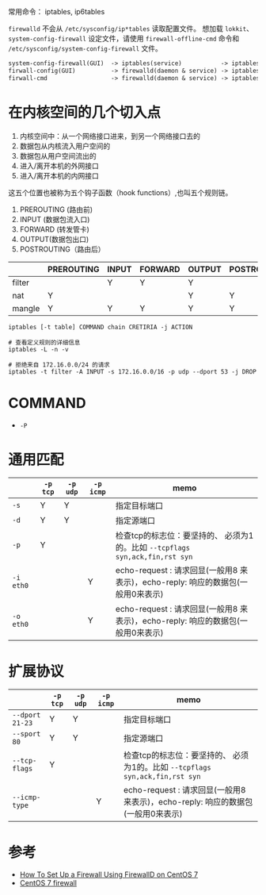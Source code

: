  

常用命令：
iptables, ip6tables

`firewalld` 不会从 `/etc/sysconfig/ip*tables` 读取配置文件。
想加载 `lokkit`、 `system-config-firewall` 设定文件，请使用
`firewall-offline-cmd` 命令和 `/etc/sysconfig/system-config-firewall` 文件。


```txt
system-config-firewall(GUI)  -> iptables(service)           -> iptables(command)  -> kernel(netfilter)
firwall-config(GUI)          -> firewalld(daemon & service) -> iptables(command)  -> kernel(netfilter)
firwall-cmd                  -> firewalld(daemon & service) -> iptables(command)  -> kernel(netfilter)
```

# 在内核空间的几个切入点
1. 内核空间中：从一个网络接口进来，到另一个网络接口去的
1. 数据包从内核流入用户空间的
1. 数据包从用户空间流出的
1. 进入/离开本机的外网接口
1. 进入/离开本机的内网接口

这五个位置也被称为五个钩子函数（hook functions）,也叫五个规则链。
1. PREROUTING (路由前)
1. INPUT (数据包流入口)
1. FORWARD (转发管卡)
1. OUTPUT(数据包出口)
1. POSTROUTING（路由后）


|       |PREROUTING |INPUT  |FORWARD|OUTPUT |POSTROUTING|
|-------|-----------|-------|-------|-------|-----------|
|filter |           | Y     | Y     | Y     |           |
|nat    | Y         |       |       | Y     | Y         |
|mangle | Y         | Y     | Y     | Y     | Y         |


```bahs
iptables [-t table] COMMAND chain CRETIRIA -j ACTION

# 查看定义规则的详细信息
iptables -L -n -v	

# 拒绝来自 172.16.0.0/24 的请求 
iptables -t filter -A INPUT -s 172.16.0.0/16 -p udp --dport 53 -j DROP
```
# COMMAND

* `-P`

# 通用匹配

|               |`-p tcp` |`-p udp` |`-p icmp`|memo|
|---------------|---------|---------|---------|---|
|`-s`       | Y       | Y       |         |指定目标端口|
|`-d`       | Y       | Y       |         |指定源端口|
|`-p`       | Y       |         |         |检查tcp的标志位：要坚持的、 必须为1的。比如 `--tcpflags syn,ack,fin,rst syn`|
|`-i eth0`  |         |         | Y       |echo-request : 请求回显(一般用8 来表示)，echo-reply: 响应的数据包(一般用0来表示) |
|`-o eth0`  |         |         | Y       |echo-request : 请求回显(一般用8 来表示)，echo-reply: 响应的数据包(一般用0来表示) |




# 扩展协议

|               |`-p tcp` |`-p udp` |`-p icmp`|memo|
|---------------|---------|---------|---------|---|
|`--dport 21-23`| Y       | Y       |         |指定目标端口|
|`--sport 80`   | Y       | Y       |         |指定源端口|
|`--tcp-flags`  | Y       |         |         |检查tcp的标志位：要坚持的、 必须为1的。比如 `--tcpflags syn,ack,fin,rst syn`|
|`--icmp-type`  |         |         | Y       |echo-request : 请求回显(一般用8 来表示)，echo-reply: 响应的数据包(一般用0来表示) |

# 参考

* [How To Set Up a Firewall Using FirewallD on CentOS 7](https://www.digitalocean.com/community/tutorials/how-to-set-up-a-firewall-using-firewalld-on-centos-7)
* [CentOS 7 firewall](https://access.redhat.com/documentation/en-US/Red_Hat_Enterprise_Linux/7/html/Security_Guide/sec-Using_Firewalls.html)


